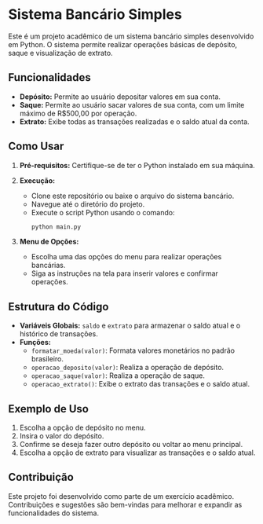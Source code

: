 # Sistema Bancário Simples

Este é um projeto acadêmico de um sistema bancário simples desenvolvido em Python. O sistema permite realizar operações básicas de depósito, saque e visualização de extrato.

## Funcionalidades

- **Depósito:** Permite ao usuário depositar valores em sua conta.
- **Saque:** Permite ao usuário sacar valores de sua conta, com um limite máximo de R$500,00 por operação.
- **Extrato:** Exibe todas as transações realizadas e o saldo atual da conta.

## Como Usar

1. **Pré-requisitos:** Certifique-se de ter o Python instalado em sua máquina.

2. **Execução:**
   - Clone este repositório ou baixe o arquivo do sistema bancário.
   - Navegue até o diretório do projeto.
   - Execute o script Python usando o comando:
     ```bash
     python main.py
     ```

3. **Menu de Opções:**
   - Escolha uma das opções do menu para realizar operações bancárias.
   - Siga as instruções na tela para inserir valores e confirmar operações.

## Estrutura do Código

- **Variáveis Globais:** `saldo` e `extrato` para armazenar o saldo atual e o histórico de transações.
- **Funções:**
  - `formatar_moeda(valor)`: Formata valores monetários no padrão brasileiro.
  - `operacao_deposito(valor)`: Realiza a operação de depósito.
  - `operacao_saque(valor)`: Realiza a operação de saque.
  - `operacao_extrato()`: Exibe o extrato das transações e o saldo atual.

## Exemplo de Uso

1. Escolha a opção de depósito no menu.
2. Insira o valor do depósito.
3. Confirme se deseja fazer outro depósito ou voltar ao menu principal.
4. Escolha a opção de extrato para visualizar as transações e o saldo atual.

## Contribuição

Este projeto foi desenvolvido como parte de um exercício acadêmico. Contribuições e sugestões são bem-vindas para melhorar e expandir as funcionalidades do sistema.
